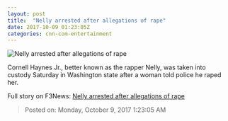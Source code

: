 ```yaml
---
layout: post
title:  "Nelly arrested after allegations of rape"
date: 2017-10-09 01:23:05Z
categories: cnn-com-entertainment
---
```


![Nelly arrested after allegations of rape](http://i2.cdn.cnn.com/cnnnext/dam/assets/171007155541-nelly-arrest-super-tease.jpg)

Cornell Haynes Jr., better known as the rapper Nelly, was taken into custody Saturday in Washington state after a woman told police he raped her.


Full story on F3News: [Nelly arrested after allegations of rape](http://www.f3nws.com/n/U4pGCB)

> Posted on: Monday, October 9, 2017 1:23:05 AM
